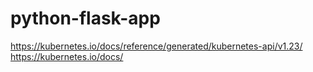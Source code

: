 # python-flask-app
https://kubernetes.io/docs/reference/generated/kubernetes-api/v1.23/
https://kubernetes.io/docs/
